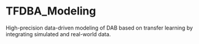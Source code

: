 # TFDBA_Modeling
High-precision data-driven modeling of DAB based on transfer learning by integrating simulated and real-world data.
